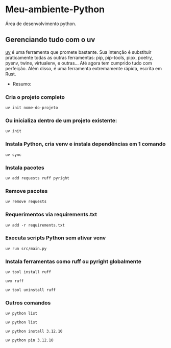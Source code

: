 # Meu-ambiente-Python
Área de desenvolvimento python.

## Gerenciando tudo com o uv

[uv](https://docs.astral.sh/uv/getting-started/) é uma ferramenta que promete bastante. Sua intenção é substituir praticamente todas as outras ferramentas: pip, pip-tools, pipx, poetry, pyenv, twine, virtualenv, e outras... Até agora tem cumprido tudo com perfeição. Além disso, é uma ferramenta extremamente rápida, escrita em Rust.

- Resumo:
### Cria o projeto completo
```uv init nome-do-projeto ```

### Ou inicializa dentro de um projeto existente:
```uv init ```

### Instala Python, cria venv e instala dependências em 1 comando
```uv sync ```

### Instala pacotes
```uv add requests ruff pyright ```

### Remove pacotes
```uv remove requests ```

### Requerimentos via requirements.txt
```uv add -r requirements.txt ```

### Executa scripts Python sem ativar venv
```uv run src/main.py ```

### Instala ferramentas como ruff ou pyright globalmente
```uv tool install ruff ```

```uvx ruff ```

```uv tool uninstall ruff ```

### Outros comandos
```uv python list ```

```uv python list ```

```uv python install 3.12.10 ```

```uv python pin 3.12.10 ```
